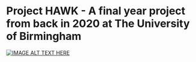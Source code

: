 # Project HAWK - A final year project from back in 2020 at The University of Birmingham


[![IMAGE ALT TEXT HERE](http://img.youtube.com/vi/G-JmU4yYcoE/1.jpg)](http://www.youtube.com/watch?v=G-JmU4yYcoE)
